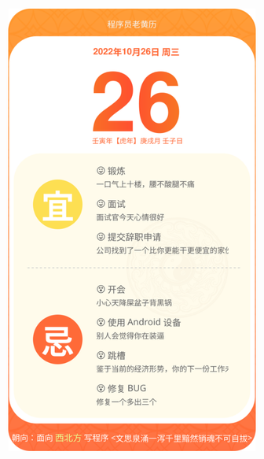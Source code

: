 <!-- [START DAILY SAYING] -->
<!-- Please keep comment here to allow auto-update -->
<p align="center"><img src="packages/svg/calendar.svg"/></p>
<!-- [END DAILY SAYING] -->


